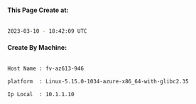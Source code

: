 
   
#### This Page Create at:

```bash

2023-03-10 - 18:42:09 UTC

```

#### Create By Machine:

```bash

Host Name : fv-az613-946

platform  : Linux-5.15.0-1034-azure-x86_64-with-glibc2.35

Ip Local  : 10.1.1.10

```

